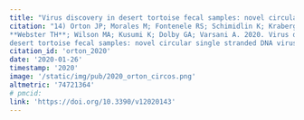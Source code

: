 ```yaml
---
title: "Virus discovery in desert tortoise fecal samples: novel circular single stranded DNA viruses."
citation: "14) Orton JP; Morales M; Fontenele RS; Schimidlin K; Kraberger S; Leavitt DJ;
**Webster TH**; Wilson MA; Kusumi K; Dolby GA; Varsani A. 2020. Virus discovery in
desert tortoise fecal samples: novel circular single stranded DNA viruses. *Viruses* 12: 143."
citation_id: 'orton_2020'
date: '2020-01-26'
timestamp: '2020'
image: '/static/img/pub/2020_orton_circos.png'
altmetric: '74721364'
# pmcid:
link: 'https://doi.org/10.3390/v12020143'
---
```

